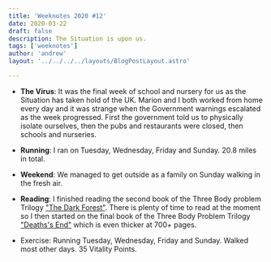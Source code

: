 ```yaml
---
title: 'Weeknotes 2020 #12'
date: 2020-03-22
draft: false
description: The Situation is upon us.
tags: ['weeknotes']
author: 'andrew'
layout: '../../../../layouts/BlogPostLayout.astro'

---
```

- **The Virus**: It was the final week of school and nursery for us as the Situation has taken hold of the UK. Marion and I both worked from home every day and it was strange when the Government warnings escalated as the week progressed. First the government told us to physically isolate ourselves, then the pubs and restaurants were closed, then schools and nurseries.

- **Running**: I ran on Tuesday, Wednesday, Friday and Sunday. 20.8 miles in total.

- **Weekend**: We managed to get outside as a family on Sunday walking in the fresh air.

- **Reading**: I finished reading the second book of the Three Body problem Trilogy ["The Dark Forest"](https://www.goodreads.com/book/show/23168817-the-dark-forest). There is plenty of time to read at the moment so I then started on the final book of the Three Body Problem Trilogy ["Deaths's End"](https://en.wikipedia.org/wiki/Death%27s_End) which is even thicker at 700+ pages.

- Exercise: Running Tuesday, Wednesday, Friday and Sunday. Walked most other days. 35 Vitality Points.

